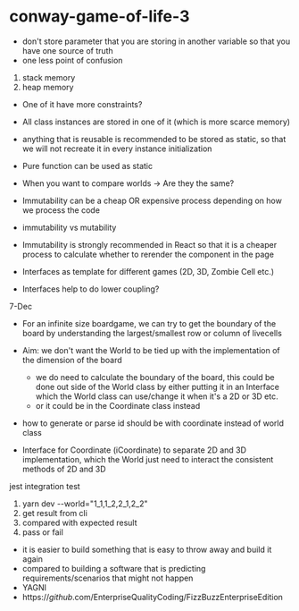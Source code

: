 
# conway-game-of-life-3

- don't store parameter that you are storing in another variable so that you have one source of truth 
- one less point of confusion 

1. stack memory 
2. heap memory

- One of it have more constraints?
- All class instances are stored in one of it (which is more scarce memory)
- anything that is reusable is recommended to be stored as static, so that we will not recreate it in every instance initialization 
- Pure function can be used as static

- When you want to compare worlds -> Are they the same?
- Immutability can be a cheap OR expensive process depending on how we process the code 
- immutability vs mutability
- Immutability is strongly recommended in React so that it is a cheaper process to calculate whether to rerender the component in the page 

- Interfaces as template for different games (2D, 3D, Zombie Cell etc.)
- Interfaces help to do lower coupling?

7-Dec
- For an infinite size boardgame, we can try to  get the boundary of the board by understanding the largest/smallest row or column of livecells

- Aim: we don't want the World to be tied up with the implementation of the dimension of the board 
    - we do need to calculate the boundary of the board, this could be done out side of the World class by either putting it in an Interface which the World class can use/change it when it's a 2D or 3D etc. 
    - or it could be in the Coordinate class instead 

- how to generate or parse id should be with coordinate instead of world class

- Interface for Coordinate (iCoordinate) to separate 2D and 3D implementation, which the World just need to interact the consistent methods of 2D and 3D

jest integration test
1. yarn dev --world="1_1,1_2,2_1,2_2"
2. get result from cli
3. compared with expected result
4. pass or fail 

- it is easier to build something that is easy to throw away and build it again
- compared to building a software that is predicting requirements/scenarios that might not happen 
- YAGNI
- https://_github_.com/EnterpriseQualityCoding/FizzBuzzEnterpriseEdition
